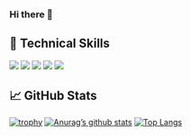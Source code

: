 ### Hi there 👋


<!--
**mohammadsrafiee/mohammadsrafiee** is a ✨ _special_ ✨ repository because its `README.md` (this file) appears on your GitHub profile.

Here are some ideas to get you started:

- 🔭 I’m currently working on ...
- 🌱 I’m currently learning ...
- 👯 I’m looking to collaborate on ...
- 🤔 I’m looking for help with ...
- 💬 Ask me about ...
- 📫 How to reach me: ...
- 😄 Pronouns: ...
- ⚡ Fun fact: ...
-->
## 💼 Technical Skills

![](https://img.shields.io/badge/Code-Java-informational?style=flat&logo=java)
![](https://img.shields.io/badge/Code-JavaScript-informational?style=flat&logo=JavaScript&color=F7DF1E)
![](https://img.shields.io/badge/Code-PostgreSQL-informational?style=flat&logo=PostgreSQL&color=336791)
![](https://img.shields.io/badge/Code-Java-informational?logo=java&style=flat)
![](https://img.shields.io/badge/Code-Angular%20Framework-informational?logo=Angular&style=flat)

<!-- 
![TypeScript](https://img.shields.io/badge/TypeScript?logo=typescript&style=flat)
![JavaScript](https://img.shields.io/badge/JavaScript?logo=javascript&style=flat)
![Spring Boot](https://img.shields.io/badge/Spring%20BootF?logo=spring&style=flat)
![Spring Cloud](https://img.shields.io/badge/Spring%20Cloud?logo=spring&style=flat)
![Microservices](https://img.shields.io/badge/Microservices?style=flat)
![Spring Framework](https://img.shields.io/badge/Spring%20Framework?logo=spring&style=flat)
![REST](https://img.shields.io/badge/REST%20API?style=flat)
![SOAP API](https://img.shields.io/badge/SOAP%20API?style=flat)
![RPC](https://img.shields.io/badge/RPC?style=flat)
![gRPC](https://img.shields.io/badge/gRPC?style=flat)
![JSON](https://img.shields.io/badge/JSON?logo=json&style=flat)
![XML](https://img.shields.io/badge/XML?logo=xml&style=flat)
![Git](https://img.shields.io/badge/Git?logo=git&style=flat)
![Maven](https://img.shields.io/badge/Maven?logo=apache-maven&style=flat)
![SQL](https://img.shields.io/badge/SQL?logo=sql&style=flat)
![Hibernate](https://img.shields.io/badge/Hibernate?style=flat)
![Camunda](https://img.shields.io/badge/Camunda?style=flat)
![Activiti](https://img.shields.io/badge/Activiti?style=flat)
![BPMN](https://img.shields.io/badge/BPMN?style=flat)
![IntelliJ IDEA](https://img.shields.io/badge/IntelliJ%20IDEA?logo=intellij-idea&style=flat)
![Eclipse](https://img.shields.io/badge/Eclipse?logo=eclipse&style=flat)
![Keycloak](https://img.shields.io/badge/Keycloak?style=flat)0
![OAuth2.0](https://img.shields.io/badge/OAuth2.0?style=flat)
![OIDC](https://img.shields.io/badge/OIDC?style=flat)
![Agile Methodologies](https://img.shields.io/badge/Agile%20Methodologies?style=flat)
![Scrum](https://img.shields.io/badge/Scrum?style=flat)
![Design Pattern](https://img.shields.io/badge/Design%20Pattern?style=flat)
![DDD](https://img.shields.io/badge/DDD?style=flat)
![TDD](https://img.shields.io/badge/TDD?style=flat)
-->

## 📈 GitHub Stats 
[![trophy](https://github-profile-trophy.vercel.app/?username=mohammadsrafiee&row=1&column=7&margin-w=15&margin-h=15)](https://github.com/mohammadsrafiee/github-profile-trophy)
[![Anurag’s github stats](https://github-readme-stats.vercel.app/api?username=mohammadsrafiee)](https://github.com/mohammadsrafiee)
[![Top Langs](https://github-readme-stats.vercel.app/api/top-langs/?username=mohammadsrafiee&layout=compact)](https://github.com/mohammadsrafiee)
